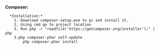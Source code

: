 **Composer:**

      *Installation:*
        1. Download composer-setup.exe to pc and install it.
        2. Using cmd go to project location                             
        3. Run php -r "readfile('https://getcomposer.org/installer');" | php
        3.php composer.phar self-update                   
 	        php composer.phar install                          
